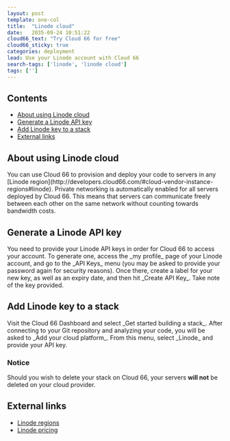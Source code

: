 ```yaml
---
layout: post
template: one-col
title:  "Linode cloud"
date:   2035-09-24 10:51:22
cloud66_text: "Try Cloud 66 for free"
cloud66_sticky: true
categories: deployment
lead: Use your Linode account with Cloud 66
search-tags: ['linode', 'linode cloud']
tags: ['']
---
```


<h2>Contents</h2>
<ul class="page-toc">
	<li>
		<a href="#about">About using Linode cloud</a>
	</li>
	<li>
		<a href="#gen">Generate a Linode API key</a>
	</li>
	<li>
		<a href="#add">Add Linode key to a stack</a>
	</li>
	<li>
		<a href="#external">External links</a>
	</li>
</ul>

<h2 id="about">About using Linode cloud</h2>
You can use Cloud 66 to provision and deploy your code to servers in any [Linode region](http://developers.cloud66.com/#cloud-vendor-instance-regions#linode). Private networking is automatically enabled for all servers deployed by Cloud 66. This means that servers can communicate freely between each other on the same network without counting towards bandwidth costs.

<h2 id="gen">Generate a Linode API key</h2>
You need to provide your Linode API keys in order for Cloud 66 to access your account. To generate one, access the _my profile_ page of your Linode account, and go to the _API Keys_ menu (you may be asked to provide your password again for security reasons). Once there, create a label for your new key, as well as an expiry date, and then hit _Create API Key_. Take note of the key provided.

<h2 id="add">Add Linode key to a stack</h2>
Visit the Cloud 66 Dashboard and select _Get started building a stack_. After connecting to your Git repository and analyzing your code, you will be asked to _Add your cloud platform_. From this menu, select _Linode_ and provide your API key.
<br/>
<div class="notice notice-warning">
    <h3>Notice</h3>
    <p>Should you wish to delete your stack on Cloud 66, your servers <b>will not</b> be deleted on your cloud provider.</p>
</div>

<h2 id="external">External links</h2>
<ul>
	<li><a href="https://www.linode.com/speedtest" target="_blank">Linode regions</a></li>
	<li><a href="https://www.linode.com/pricing" target="_blank">Linode pricing</a></li>
</ul>